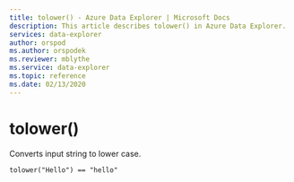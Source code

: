 ```yaml
---
title: tolower() - Azure Data Explorer | Microsoft Docs
description: This article describes tolower() in Azure Data Explorer.
services: data-explorer
author: orspod
ms.author: orspodek
ms.reviewer: mblythe
ms.service: data-explorer
ms.topic: reference
ms.date: 02/13/2020
---
```

# tolower()

Converts input string to lower case.

```kusto
tolower("Hello") == "hello"
```